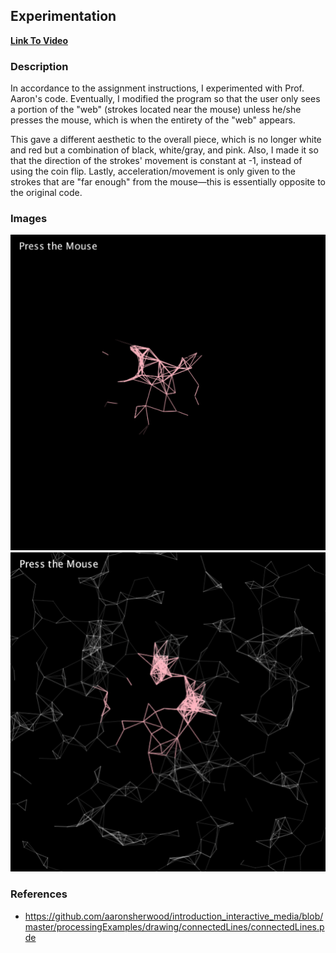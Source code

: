 ## Experimentation

**[Link To Video](https://youtu.be/gNRvoTv4CWc)**

### Description
In accordance to the assignment instructions, I experimented with Prof. Aaron's code. Eventually, I modified the program so that the user only sees a portion of the "web" (strokes located near the mouse) unless he/she presses the mouse, which is when the entirety of the "web" appears.

This gave a different aesthetic to the overall piece, which is no longer white and red but a combination of black, white/gray, and pink. Also, I made it so that the direction of the strokes' movement is constant at -1, instead of using the coin flip. Lastly, acceleration/movement is only given to the strokes that are "far enough" from the mouse—this is essentially opposite to the original code. 

### Images
![](image.png)
![](image2.png)


### References
- https://github.com/aaronsherwood/introduction_interactive_media/blob/master/processingExamples/drawing/connectedLines/connectedLines.pde
